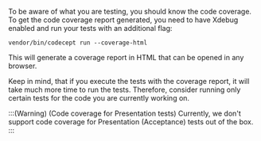 To be aware of what you are testing, you should know the code coverage. To get the code coverage report generated, you need to have Xdebug enabled and run your tests with an additional flag:

`vendor/bin/codecept run --coverage-html`

This will generate a coverage report in HTML that can be opened in any browser. 

Keep in mind, that if you execute the tests with the coverage report, it will take much more time to run the tests. Therefore, consider running only certain tests for the code you are currently working on.

:::(Warning) (Code coverage for Presentation tests)
Currently, we don't support code coverage for Presentation (Acceptance) tests out of the box.
:::

